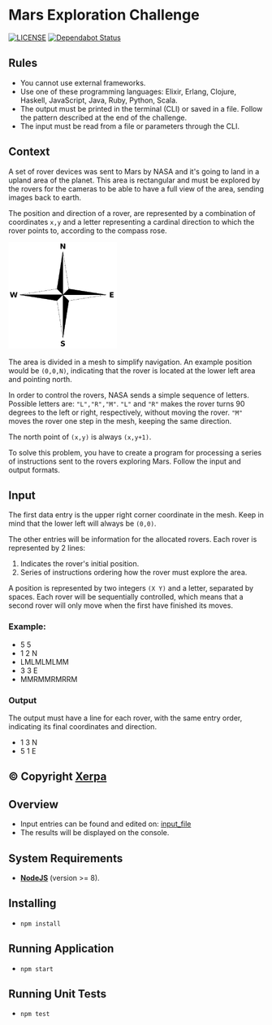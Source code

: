 # Mars Exploration Challenge

[![LICENSE](https://img.shields.io/github/license/henriquecarv/mars-exploration-challenge.svg)](./LICENSE)
[![Dependabot Status](https://api.dependabot.com/badges/status?host=github&repo=henriquecarv/mars-exploration-challenge)](https://dependabot.com)

## Rules

* You cannot use external frameworks.
* Use one of these programming languages: Elixir, Erlang, Clojure, Haskell, JavaScript, Java, Ruby, Python, Scala.
* The output must be printed in the terminal (CLI) or saved in a file. Follow the pattern described at the end of the challenge.
* The input must be read from a file or parameters through the CLI.

## Context

A set of rover devices was sent to Mars by NASA and it's going to land in a upland area of the planet. This area is rectangular and must be explored by the rovers for the cameras to be able to have a full view of the area, sending images back to earth.

The position and direction of a rover, are represented by a combination of coordinates `x,y` and a letter representing a cardinal direction to which the rover points to, according to the compass rose.

![Compass Rose](./img/compass_rose.png)

The area is divided in a mesh to simplify navigation. An example position would be `(0,0,N)`, indicating that the rover is located at the lower left area and pointing north.

In order to control the rovers, NASA sends a simple sequence of letters. Possible letters are: `"L","R","M"`. `"L"` and `"R"` makes the rover turns 90 degrees to the left or right, respectively, without moving the rover. `"M"` moves the rover one step in the mesh, keeping the same direction.

The north point of `(x,y)` is always `(x,y+1)`.

To solve this problem, you have to create a program for processing a series of instructions sent to the rovers exploring Mars. Follow the input and output formats.

## Input

The first data entry is the upper right corner coordinate in the mesh. Keep in mind that the lower left will always be `(0,0)`.

The other entries will be information for the allocated rovers. Each rover is represented by 2 lines:

1. Indicates the rover's initial position.
2. Series of instructions ordering how the rover must explore the area.

A position is represented by two integers `(X Y)` and a letter, separated by spaces. Each rover will be sequentially controlled, which means that a second rover will only move when the first have finished its moves.

### Example:

* 5 5
* 1 2 N
* LMLMLMLMM
* 3 3 E
* MMRMMRMRRM

### Output

The output must have a line for each rover, with the same entry order, indicating its final coordinates and direction.

* 1 3 N
* 5 1 E

:copyright: Copyright [Xerpa](https://www.xerpa.com.br/)
---

## Overview

* Input entries can be found and edited on: [input_file](/src/doc/input.txt)
* The results will be displayed on the console.

## System Requirements

* **[NodeJS](https://nodejs.org/en/)** (version >= 8).

## Installing

* ```npm install```

## Running Application

* ```npm start```

## Running Unit Tests

* ```npm test```